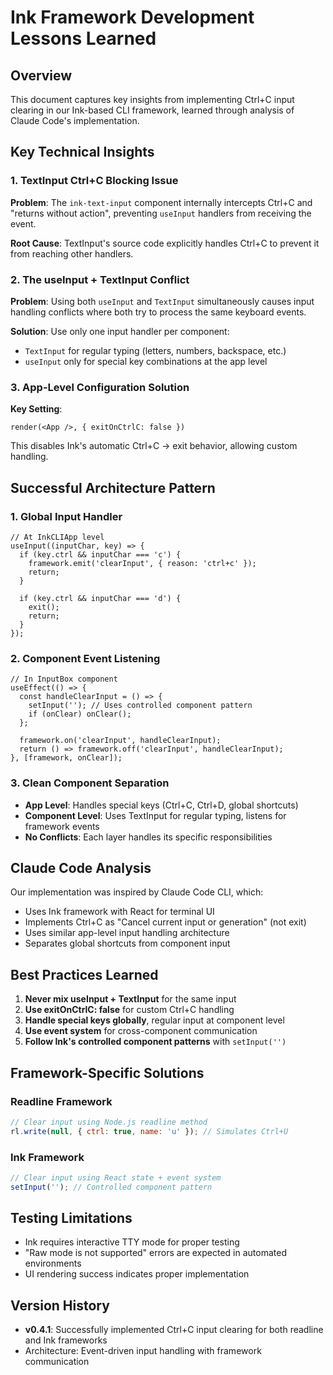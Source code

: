 # Ink Framework Development Lessons Learned

## Overview
This document captures key insights from implementing Ctrl+C input clearing in our Ink-based CLI framework, learned through analysis of Claude Code's implementation.

## Key Technical Insights

### 1. TextInput Ctrl+C Blocking Issue
**Problem**: The `ink-text-input` component internally intercepts Ctrl+C and "returns without action", preventing `useInput` handlers from receiving the event.

**Root Cause**: TextInput's source code explicitly handles Ctrl+C to prevent it from reaching other handlers.

### 2. The useInput + TextInput Conflict
**Problem**: Using both `useInput` and `TextInput` simultaneously causes input handling conflicts where both try to process the same keyboard events.

**Solution**: Use only one input handler per component:
- `TextInput` for regular typing (letters, numbers, backspace, etc.)
- `useInput` only for special key combinations at the app level

### 3. App-Level Configuration Solution
**Key Setting**: 
```tsx
render(<App />, { exitOnCtrlC: false })
```

This disables Ink's automatic Ctrl+C -> exit behavior, allowing custom handling.

## Successful Architecture Pattern

### 1. Global Input Handler
```tsx
// At InkCLIApp level
useInput((inputChar, key) => {
  if (key.ctrl && inputChar === 'c') {
    framework.emit('clearInput', { reason: 'ctrl+c' });
    return;
  }
  
  if (key.ctrl && inputChar === 'd') {
    exit();
    return;
  }
});
```

### 2. Component Event Listening
```tsx
// In InputBox component
useEffect(() => {
  const handleClearInput = () => {
    setInput(''); // Uses controlled component pattern
    if (onClear) onClear();
  };

  framework.on('clearInput', handleClearInput);
  return () => framework.off('clearInput', handleClearInput);
}, [framework, onClear]);
```

### 3. Clean Component Separation
- **App Level**: Handles special keys (Ctrl+C, Ctrl+D, global shortcuts)
- **Component Level**: Uses TextInput for regular typing, listens for framework events
- **No Conflicts**: Each layer handles its specific responsibilities

## Claude Code Analysis

Our implementation was inspired by Claude Code CLI, which:
- Uses Ink framework with React for terminal UI
- Implements Ctrl+C as "Cancel current input or generation" (not exit)
- Uses similar app-level input handling architecture
- Separates global shortcuts from component input

## Best Practices Learned

1. **Never mix useInput + TextInput** for the same input
2. **Use exitOnCtrlC: false** for custom Ctrl+C handling
3. **Handle special keys globally**, regular input at component level
4. **Use event system** for cross-component communication
5. **Follow Ink's controlled component patterns** with `setInput('')`

## Framework-Specific Solutions

### Readline Framework
```javascript
// Clear input using Node.js readline method
rl.write(null, { ctrl: true, name: 'u' }); // Simulates Ctrl+U
```

### Ink Framework
```javascript
// Clear input using React state + event system
setInput(''); // Controlled component pattern
```

## Testing Limitations

- Ink requires interactive TTY mode for proper testing
- "Raw mode is not supported" errors are expected in automated environments
- UI rendering success indicates proper implementation

## Version History

- **v0.4.1**: Successfully implemented Ctrl+C input clearing for both readline and Ink frameworks
- Architecture: Event-driven input handling with framework communication